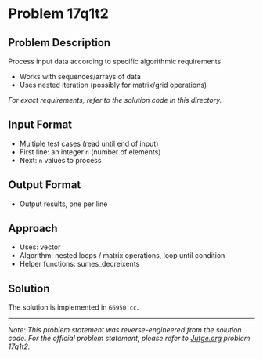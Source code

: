 # Problem 17q1t2

## Problem Description

Process input data according to specific algorithmic requirements.
- Works with sequences/arrays of data
- Uses nested iteration (possibly for matrix/grid operations)

*For exact requirements, refer to the solution code in this directory.*

## Input Format

- Multiple test cases (read until end of input)
- First line: an integer `n` (number of elements)
- Next: `n` values to process

## Output Format

- Output results, one per line

## Approach

- Uses: vector
- Algorithm: nested loops / matrix operations, loop until condition
- Helper functions: sumes_decreixents

## Solution

The solution is implemented in `66950.cc`.

---

*Note: This problem statement was reverse-engineered from the solution code. For the official problem statement, please refer to [Jutge.org](https://jutge.org/) problem 17q1t2.*
